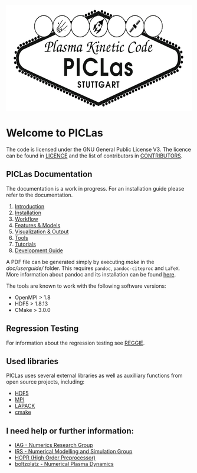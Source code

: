 <img src="doc/logo.png" width="582" height="287">

# Welcome to PICLas

The code is licensed under the GNU General Public License V3. The licence can be found in [LICENCE](LICENCE.md) and the list of contributors in [CONTRIBUTORS](CONTRIBUTORS.md).

## PICLas Documentation

The documentation is a work in progress. For an installation guide please refer to the documentation.

1. [Introduction](doc/userguide/000_userguide.md)
2. [Installation](doc/userguide/010_installation.md)
3. [Workflow](doc/userguide/020_workflow.md)
4. [Features & Models](doc/userguide/030_features_models.md)
5. [Visualization & Output](doc/userguide/040_visu_output.md)
6. [Tools](doc/userguide/050_tools.md)
7. [Tutorials](doc/userguide/060_tutorials.md)
8. [Development Guide](doc/userguide/080_cluster_guide.md)

A PDF file can be generated simply by executing *make* in the *doc/userguide/* folder. This requires `pandoc`, `pandoc-citeproc` and `LaTeX`. More information about pandoc and its installation can be found [here](https://pandoc.org/installing.html).

The tools are known to work with the following software versions:

* OpenMPI > 1.8
* HDF5 > 1.8.13
* CMake > 3.0.0

## Regression Testing

For information about the regression testing see [REGGIE](REGGIE.md).

## Used libraries

PICLas uses several external libraries as well as auxilliary functions from open source projects, including:

* [HDF5](https://www.hdfgroup.org/)
* [MPI](http://www.mcs.anl.gov/research/projects/mpi/)
* [LAPACK](http://www.netlib.org/lapack/)
* [cmake](https://www.cmake.org)

## I need help or further information:

* [IAG - Numerics Research Group](https://nrg.iag.uni-stuttgart.de/)
* [IRS - Numerical Modelling and Simulation Group](https://www.irs.uni-stuttgart.de/forschung/numerische_modellierung_und_simulation/PICLas.en.html)
* [HOPR (High Order Preprocessor)](https://hopr-project.org)
* [boltzplatz - Numerical Plasma Dynamics](https://www.boltzplatz.eu)
